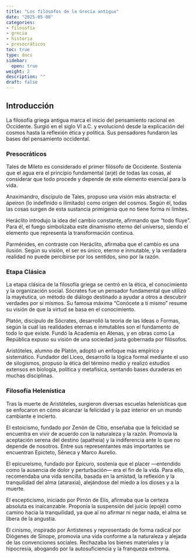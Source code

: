 ```yaml
--- 
title: "Los filósofos de la Grecia antigua"
date: "2025-05-08"
categories:
- filosofía
- grecia
- historia
- presocráticos
toc: true
type: docs
sidebar:
  open: true
weight: 2
description: ""
draft: false
---
```


## Introducción

La filosofía griega antigua marca el inicio del pensamiento racional en Occidente. Surgió en el siglo VI a.C. y evolucionó desde la explicación del cosmos hasta la reflexión ética y política. Sus pensadores fundaron las bases del pensamiento occidental.

### Presocráticos

Tales de Mileto es considerado el primer filósofo de Occidente. Sostenía que el agua era el principio fundamental (arjé) de todas las cosas, al considerar que todo procede y depende de este elemento esencial para la vida.

Anaximandro, discípulo de Tales, propuso una visión más abstracta: el ápeiron (lo indefinido o ilimitado) como origen del cosmos. Según él, todas las cosas surgen de esta sustancia primigenia que no tiene forma ni límites.

Heráclito introdujo la idea del cambio constante, afirmando que “todo fluye”. Para él, el fuego simbolizaba este dinamismo eterno del universo, siendo el elemento que representa la transformación continua.

Parménides, en contraste con Heráclito, afirmaba que el cambio es una ilusión. Según su visión, el ser es único, eterno e inmutable, y la verdadera realidad no puede percibirse por los sentidos, sino por la razón.


### Etapa Clásica

La etapa clásica de la filosofía griega se centró en la ética, el conocimiento y la organización social. Sócrates fue un pensador fundamental que utilizó la mayéutica, un método de diálogo destinado a ayudar a otros a descubrir verdades por sí mismos. Su famosa máxima “Conócete a ti mismo” resume su visión de que la virtud se basa en el conocimiento.

Platón, discípulo de Sócrates, desarrolló la teoría de las Ideas o Formas, según la cual las realidades eternas e inmutables son el fundamento de todo lo que existe. Fundó la Academia en Atenas, y en obras como La República expuso su visión de una sociedad justa gobernada por filósofos.

Aristóteles, alumno de Platón, adoptó un enfoque más empírico y sistemático. Fundador del Liceo, desarrolló la lógica formal mediante el uso de silogismos, propuso la ética del término medio y realizó estudios extensos en biología, política y metafísica, sentando bases duraderas en muchas disciplinas.

### Filosofía Helenística

Tras la muerte de Aristóteles, surgieron diversas escuelas helenísticas que se enfocaron en cómo alcanzar la felicidad y la paz interior en un mundo cambiante e incierto.

El estoicismo, fundado por Zenón de Citio, enseñaba que la felicidad se encuentra en vivir de acuerdo con la naturaleza y la razón. Promovía la aceptación serena del destino (apatheia) y la indiferencia ante lo que no depende de nosotros. Entre sus representantes más importantes se encuentran Epicteto, Séneca y Marco Aurelio.

El epicureísmo, fundado por Epicuro, sostenía que el placer —entendido como la ausencia de dolor y perturbación— era el fin de la vida. Para ello, recomendaba una vida sencilla, basada en la amistad, la reflexión y la tranquilidad del alma (ataraxia), alejándose del miedo a los dioses y a la muerte.

El escepticismo, iniciado por Pirrón de Elis, afirmaba que la certeza absoluta es inalcanzable. Proponía la suspensión del juicio (epojé) como camino hacia la tranquilidad, ya que al no afirmar ni negar nada, el alma se libera de la angustia.

El cinismo, inspirado por Antístenes y representado de forma radical por Diógenes de Sinope, promovía una vida conforme a la naturaleza y alejada de las convenciones sociales. Rechazaba los bienes materiales y la hipocresía, abogando por la autosuficiencia y la franqueza extrema.
